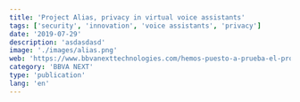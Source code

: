 ```yaml
---
title: 'Project Alias, privacy in virtual voice assistants'
tags: ['security', 'innovation', 'voice assistants', 'privacy']
date: '2019-07-29'
description: 'asdasdasd'
image: './images/alias.png'
web: 'https://www.bbvanexttechnologies.com/hemos-puesto-a-prueba-el-proyecto-alias-y-esto-es-lo-que-hemos-descubierto/'
category: 'BBVA NEXT'
type: 'publication'
lang: 'en'
---
```


